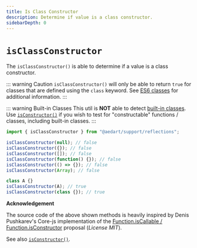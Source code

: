 ```yaml
---
title: Is Class Constructor
description: Determine if value is a class constructor.
sidebarDepth: 0
---
```


# `isClassConstructor` <Badge type="tip" text="Available since v0.7" vertical="middle" />

The `isClassConstructor()` is able to determine if a value is a class constructor.

::: warning Caution
`isClassConstructor()` will only be able to return `true` for classes that are defined using the `class` keyword. See [ES6 classes](https://developer.mozilla.org/en-US/docs/Web/JavaScript/Reference/Classes) for additional information.
:::

::: warning Built-in Classes
This util is **NOT** able to detect [built-in classes](https://developer.mozilla.org/en-US/docs/Web/JavaScript/Reference/Global_Objects).
Use [`isConstructor()`](./isConstructor.md) if you wish to test for "constructable" functions / classes, including built-in classes.
:::

```js
import { isClassConstructor } from "@aedart/support/reflections";

isClassConstructor(null); // false
isClassConstructor({}); // false
isClassConstructor([]); // false
isClassConstructor(function() {}); // false
isClassConstructor(() => {}); // false
isClassConstructor(Array); // false

class A {}
isClassConstructor(A); // true
isClassConstructor(class {}); // true
```

**Acknowledgement**

The source code of the above shown methods is heavily inspired by Denis Pushkarev's Core-js implementation of the [Function.isCallable / Function.isConstructor](https://github.com/zloirock/core-js#function-iscallable-isconstructor-) proposal (_License MIT_).

See also [`isConstructor()`](./isConstructor.md).
